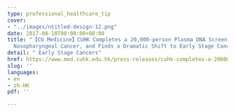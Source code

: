 ```yaml
---
type: professional_healthcare_tip
cover:
- "../images/ntitled-design-12.png"
date: 2017-08-10T00:00:00+08:00
title: "【CU Medicine】CUHK Completes a 20,000-person Plasma DNA Screening Study of
  Nasopharyngeal Cancer, and Finds a Dramatic Shift to Early Stage Cancers"
detail: " Early Stage Cancers"
href: https://www.med.cuhk.edu.hk/press-releases/cuhk-completes-a-20000-person-plasma-dna-screening-study-of-nasopharyngeal-cancer-and-finds-a-dramatic-shift-to-early-stage-cancers
slug: ''
languages:
- en
- zh-HK
pdf: ''

---
```

